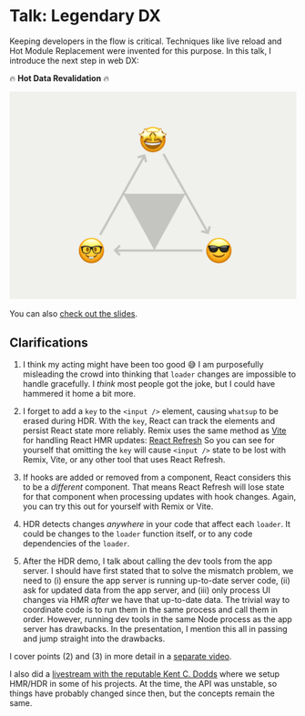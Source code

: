 # Talk: Legendary DX

Keeping developers in the flow is critical.
Techniques like live reload and Hot Module Replacement were invented for this purpose.
In this talk, I introduce the next step in web DX:

🔥 **Hot Data Revalidation** 🔥

[![Me standing on the stage at Remix Conf 2023](./images/thumbnail.webp)](https://www.youtube.com/watch?v=79M4vYZi-po)

You can also [check out the slides](https://slides.com/pcattori/legendary-dx).

## Clarifications

1. I think my acting might have been too good 😅
   I am purposefully misleading the crowd into thinking that `loader` changes are impossible to handle gracefully.
   I _think_ most people got the joke, but I could have hammered it home a bit more.

2. I forget to add a `key` to the `<input />` element, causing `whatsup` to be erased during HDR.
   With the `key`, React can track the elements and persist React state more reliably.
   Remix uses the same method as [Vite](https://vitejs.dev/) for handling React HMR updates: [React Refresh](https://github.com/facebook/react/issues/16604#issuecomment-528663101)
   So you can see for yourself that omitting the `key` will cause `<input />` state to be lost with Remix, Vite, or any other tool that uses React Refresh.

3. If hooks are added or removed from a component, React considers this to be a _different_ component.
   That means React Refresh will lose state for that component when processing updates with hook changes.
   Again, you can try this out for yourself with Remix or Vite.

4. HDR detects changes _anywhere_ in your code that affect each `loader`.
   It could be changes to the `loader` function itself, or to any code dependencies of the `loader`.

5. After the HDR demo, I talk about calling the dev tools from the app server.
   I should have first stated that to solve the mismatch problem, we need to (i) ensure the app server is running up-to-date server code, (ii) ask for updated data from the app server, and (iii) only process UI changes via HMR _after_ we have that up-to-date data.
   The trivial way to coordinate code is to run them in the same process and call them in order.
   However, running dev tools in the same Node process as the app server has drawbacks.
   In the presentation, I mention this all in passing and jump straight into the drawbacks.

I cover points (2) and (3) in more detail in a [separate video](https://www.youtube.com/watch?v=S_84Ty2sFfM).

I also did a [livestream with the reputable Kent C. Dodds](https://www.youtube.com/watch?v=IjE18rXpp9Q) where we setup HMR/HDR in some of his projects.
At the time, the API was unstable, so things have probably changed since then, but the concepts remain the same.
